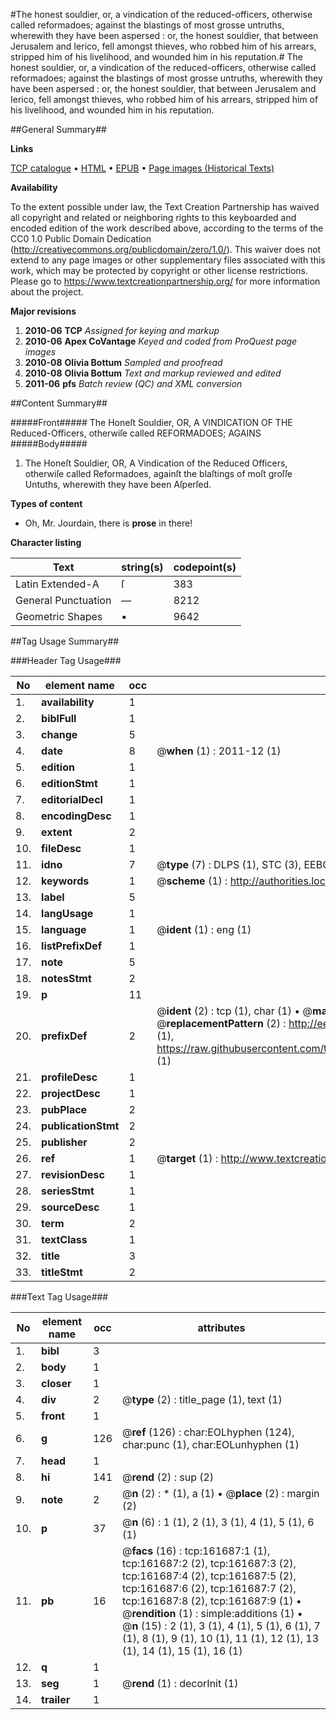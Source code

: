 #The honest souldier, or, a vindication of the reduced-officers, otherwise called reformadoes; against the blastings of most grosse untruths, wherewith they have been aspersed : or, the honest souldier, that between Jerusalem and Ierico, fell amongst thieves, who robbed him of his arrears, stripped him of his livelihood, and wounded him in his reputation.#
The honest souldier, or, a vindication of the reduced-officers, otherwise called reformadoes; against the blastings of most grosse untruths, wherewith they have been aspersed : or, the honest souldier, that between Jerusalem and Ierico, fell amongst thieves, who robbed him of his arrears, stripped him of his livelihood, and wounded him in his reputation.

##General Summary##

**Links**

[TCP catalogue](http://www.ota.ox.ac.uk/tcp/)  • 
[HTML](http://tei.it.ox.ac.uk/tcp/Texts-HTML/free/A86/A86511.html)  • 
[EPUB](http://tei.it.ox.ac.uk/tcp/Texts-EPUB/free/A86/A86511.epub) • 
[Page images (Historical Texts)](https://historicaltexts.jisc.ac.uk/eebo-99862798e)

**Availability**

To the extent possible under law, the Text Creation Partnership has waived all copyright and related or neighboring rights to this keyboarded and encoded edition of the work described above, according to the terms of the CC0 1.0 Public Domain Dedication (http://creativecommons.org/publicdomain/zero/1.0/). This waiver does not extend to any page images or other supplementary files associated with this work, which may be protected by copyright or other license restrictions. Please go to https://www.textcreationpartnership.org/ for more information about the project.

**Major revisions**

1. __2010-06__ __TCP__ *Assigned for keying and markup*
1. __2010-06__ __Apex CoVantage__ *Keyed and coded from ProQuest page images*
1. __2010-08__ __Olivia Bottum__ *Sampled and proofread*
1. __2010-08__ __Olivia Bottum__ *Text and markup reviewed and edited*
1. __2011-06__ __pfs__ *Batch review (QC) and XML conversion*

##Content Summary##

#####Front#####
The Honeſt Souldier, OR, A VINDICATION OF THE Reduced-Officers, otherwiſe called REFORMADOES; AGAINS
#####Body#####

1. The Honeſt Souldier, OR, A Vindication of the Reduced Officers, otherwiſe called Reformadoes, againſt the blaſtings of moſt groſſe Untuths, wherewith they have been Aſperſed.

**Types of content**

  * Oh, Mr. Jourdain, there is **prose** in there!

**Character listing**


|Text|string(s)|codepoint(s)|
|---|---|---|
|Latin Extended-A|ſ|383|
|General Punctuation|—|8212|
|Geometric Shapes|▪|9642|

##Tag Usage Summary##

###Header Tag Usage###

|No|element name|occ|attributes|
|---|---|---|---|
|1.|__availability__|1||
|2.|__biblFull__|1||
|3.|__change__|5||
|4.|__date__|8| @__when__ (1) : 2011-12 (1)|
|5.|__edition__|1||
|6.|__editionStmt__|1||
|7.|__editorialDecl__|1||
|8.|__encodingDesc__|1||
|9.|__extent__|2||
|10.|__fileDesc__|1||
|11.|__idno__|7| @__type__ (7) : DLPS (1), STC (3), EEBO-CITATION (1), PROQUEST (1), VID (1)|
|12.|__keywords__|1| @__scheme__ (1) : http://authorities.loc.gov/ (1)|
|13.|__label__|5||
|14.|__langUsage__|1||
|15.|__language__|1| @__ident__ (1) : eng (1)|
|16.|__listPrefixDef__|1||
|17.|__note__|5||
|18.|__notesStmt__|2||
|19.|__p__|11||
|20.|__prefixDef__|2| @__ident__ (2) : tcp (1), char (1)  •  @__matchPattern__ (2) : ([0-9\-]+):([0-9IVX]+) (1), (.+) (1)  •  @__replacementPattern__ (2) : http://eebo.chadwyck.com/downloadtiff?vid=$1&page=$2 (1), https://raw.githubusercontent.com/textcreationpartnership/Texts/master/tcpchars.xml#$1 (1)|
|21.|__profileDesc__|1||
|22.|__projectDesc__|1||
|23.|__pubPlace__|2||
|24.|__publicationStmt__|2||
|25.|__publisher__|2||
|26.|__ref__|1| @__target__ (1) : http://www.textcreationpartnership.org/docs/. (1)|
|27.|__revisionDesc__|1||
|28.|__seriesStmt__|1||
|29.|__sourceDesc__|1||
|30.|__term__|2||
|31.|__textClass__|1||
|32.|__title__|3||
|33.|__titleStmt__|2||


###Text Tag Usage###

|No|element name|occ|attributes|
|---|---|---|---|
|1.|__bibl__|3||
|2.|__body__|1||
|3.|__closer__|1||
|4.|__div__|2| @__type__ (2) : title_page (1), text (1)|
|5.|__front__|1||
|6.|__g__|126| @__ref__ (126) : char:EOLhyphen (124), char:punc (1), char:EOLunhyphen (1)|
|7.|__head__|1||
|8.|__hi__|141| @__rend__ (2) : sup (2)|
|9.|__note__|2| @__n__ (2) : * (1), a (1)  •  @__place__ (2) : margin (2)|
|10.|__p__|37| @__n__ (6) : 1 (1), 2 (1), 3 (1), 4 (1), 5 (1), 6 (1)|
|11.|__pb__|16| @__facs__ (16) : tcp:161687:1 (1), tcp:161687:2 (2), tcp:161687:3 (2), tcp:161687:4 (2), tcp:161687:5 (2), tcp:161687:6 (2), tcp:161687:7 (2), tcp:161687:8 (2), tcp:161687:9 (1)  •  @__rendition__ (1) : simple:additions (1)  •  @__n__ (15) : 2 (1), 3 (1), 4 (1), 5 (1), 6 (1), 7 (1), 8 (1), 9 (1), 10 (1), 11 (1), 12 (1), 13 (1), 14 (1), 15 (1), 16 (1)|
|12.|__q__|1||
|13.|__seg__|1| @__rend__ (1) : decorInit (1)|
|14.|__trailer__|1||
